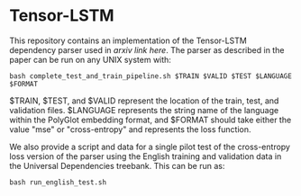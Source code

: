 # Tensor-LSTM
This repository contains an implementation of the Tensor-LSTM dependency parser used in *arxiv link here*. The parser as described in the paper can be run on any UNIX system with:

```
bash complete_test_and_train_pipeline.sh $TRAIN $VALID $TEST $LANGUAGE $FORMAT
```

$TRAIN, $TEST, and $VALID represent the location of the train, test, and validation files. $LANGUAGE represents the string name of the language within the PolyGlot embedding format, and $FORMAT should take either the value "mse" or "cross-entropy" and represents the loss function.

We also provide a script and data for a single pilot test of the cross-entropy loss version of the parser using the English training and validation data in the Universal Dependencies treebank. This can be run as:

```
bash run_english_test.sh
```
